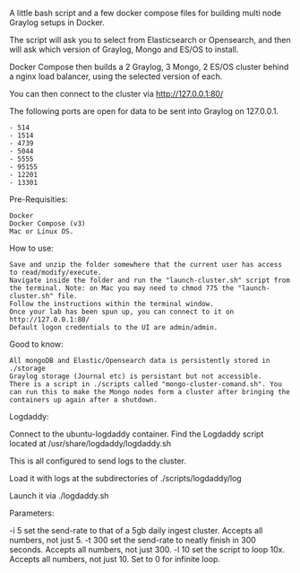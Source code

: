A little bash script and a few docker compose files for building multi node Graylog setups in Docker.

The script will ask you to select from Elasticsearch or Opensearch, and then will ask which version of Graylog, Mongo and ES/OS to install.

Docker Compose then builds a 2 Graylog, 3 Mongo, 2 ES/OS cluster behind a nginx load balancer, using the selected version of each.

You can then connect to the cluster via http://127.0.0.1:80/

The following ports are open for data to be sent into Graylog on 127.0.0.1.

    - 514
    - 1514
    - 4739
    - 5044
    - 5555
    - 95155
    - 12201
    - 13301

Pre-Requisities:

    Docker
    Docker Compose (v3)
    Mac or Linux OS.

How to use:

    Save and unzip the folder somewhere that the current user has access to read/modify/execute.
    Navigate inside the folder and run the "launch-cluster.sh" script from the terminal. Note: on Mac you may need to chmod 775 the "launch-cluster.sh" file.
    Follow the instructions within the terminal window.
    Once your lab has been spun up, you can connect to it on http://127.0.0.1:80/
    Default logon credentials to the UI are admin/admin.

Good to know:

    All mongoDB and Elastic/Opensearch data is persistently stored in ./storage
    Graylog storage (Journal etc) is persistant but not accessible.
    There is a script in ./scripts called "mongo-cluster-comand.sh". You can run this to make the Mongo nodes form a cluster after bringing the containers up again after a shutdown.

Logdaddy:

Connect to the ubuntu-logdaddy container. Find the Logdaddy script located at /usr/share/logdaddy/logdaddy.sh

This is all configured to send logs to the cluster.

Load it with logs at the subdirectories of ./scripts/logdaddy/log

Launch it via ./logdaddy.sh

Parameters:

-i 5     set the send-rate to that of a 5gb daily ingest cluster. Accepts all numbers, not just 5.
-t 300   set the send-rate to neatly finish in 300 seconds. Accepts all numbers, not just 300.
-l 10    set the script to loop 10x. Accepts all numbers, not just 10. Set to 0 for infinite loop.



